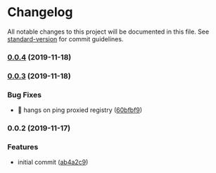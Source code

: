 # Changelog

All notable changes to this project will be documented in this file. See [standard-version](https://github.com/conventional-changelog/standard-version) for commit guidelines.

### [0.0.4](https://github.com/o-rango/update-notify/compare/v0.0.3...v0.0.4) (2019-11-18)

### [0.0.3](https://github.com/o-rango/update-notify/compare/v0.0.2...v0.0.3) (2019-11-18)


### Bug Fixes

* 🐛 hangs on ping proxied registry ([60bfbf9](https://github.com/o-rango/update-notify/commit/60bfbf9c73fe656cf9aa13220b2782972fd2fe86))

### 0.0.2 (2019-11-17)


### Features

* initial commit ([ab4a2c9](https://github.com/o-rango/update-notify/commit/ab4a2c9c9fc73cfb12ba23a98a75d9e6d4ebfd77))
